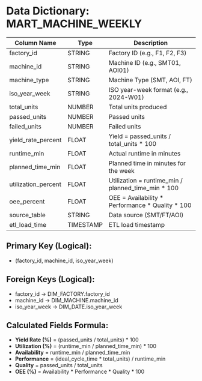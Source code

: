 # Data Dictionary: MART_MACHINE_WEEKLY

| Column Name          | Type      | Description                                          |
|----------------------|-----------|------------------------------------------------------|
| factory_id           | STRING    | Factory ID (e.g., F1, F2, F3)                        |
| machine_id           | STRING    | Machine ID (e.g., SMT01, AOI01)                      |
| machine_type         | STRING    | Machine Type (SMT, AOI, FT)                          |
| iso_year_week        | STRING    | ISO year-week format (e.g., 2024-W01)                |
| total_units          | NUMBER    | Total units produced                                 |
| passed_units         | NUMBER    | Passed units                                         |
| failed_units         | NUMBER    | Failed units                                         |
| yield_rate_percent   | FLOAT     | Yield = passed_units / total_units * 100             |
| runtime_min          | FLOAT     | Actual runtime in minutes                            |
| planned_time_min     | FLOAT     | Planned time in minutes for the week                 |
| utilization_percent  | FLOAT     | Utilization = runtime_min / planned_time_min * 100   |
| oee_percent          | FLOAT     | OEE = Availability * Performance * Quality * 100     |
| source_table         | STRING    | Data source (SMT/FT/AOI)                             |
| etl_load_time        | TIMESTAMP | ETL load timestamp                                   |

## Primary Key (Logical):
- (factory_id, machine_id, iso_year_week)

## Foreign Keys (Logical):
- factory_id → DIM_FACTORY.factory_id
- machine_id → DIM_MACHINE.machine_id
- iso_year_week → DIM_DATE.iso_year_week

## Calculated Fields Formula:

- **Yield Rate (%)** = (passed_units / total_units) * 100
- **Utilization (%)** = (runtime_min / planned_time_min) * 100
- **Availability** = runtime_min / planned_time_min
- **Performance** = (ideal_cycle_time * total_units) / runtime_min
- **Quality** = passed_units / total_units
- **OEE (%)** = Availability * Performance * Quality * 100
